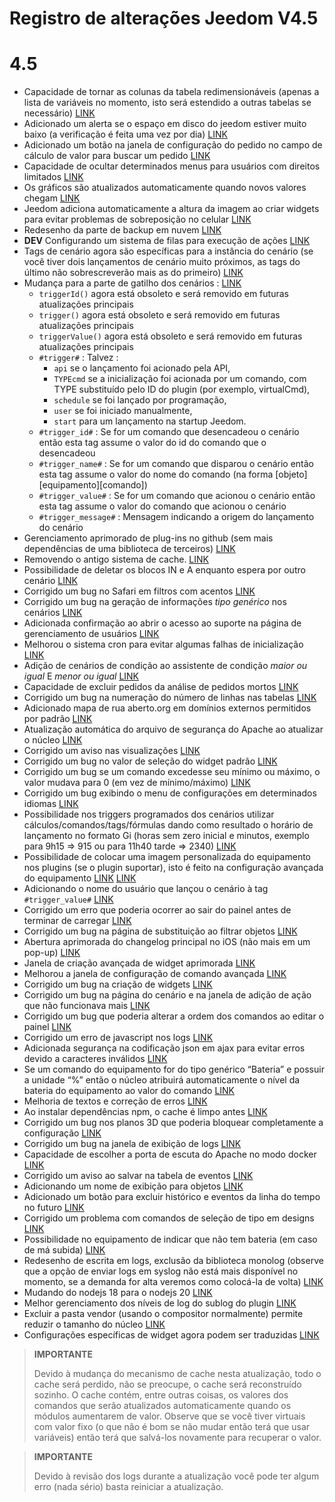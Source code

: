 # Registro de alterações Jeedom V4.5

# 4.5

- Capacidade de tornar as colunas da tabela redimensionáveis (apenas a lista de variáveis no momento, isto será estendido a outras tabelas se necessário) [LINK](https://github.com/jeedom/core/issues/2499)
- Adicionado um alerta se o espaço em disco do jeedom estiver muito baixo (a verificação é feita uma vez por dia) [LINK](https://github.com/jeedom/core/issues/2438)
- Adicionado um botão na janela de configuração do pedido no campo de cálculo de valor para buscar um pedido [LINK](https://github.com/jeedom/core/issues/2776)
- Capacidade de ocultar determinados menus para usuários com direitos limitados [LINK](https://github.com/jeedom/core/issues/2651)
- Os gráficos são atualizados automaticamente quando novos valores chegam [LINK](https://github.com/jeedom/core/issues/2749)
- Jeedom adiciona automaticamente a altura da imagem ao criar widgets para evitar problemas de sobreposição no celular [LINK](https://github.com/jeedom/core/issues/2539)
- Redesenho da parte de backup em nuvem [LINK](https://github.com/jeedom/core/issues/2765)
- **DEV** Configurando um sistema de filas para execução de ações [LINK](https://github.com/jeedom/core/issues/2489)
- Tags de cenário agora são específicas para a instância do cenário (se você tiver dois lançamentos de cenário muito próximos, as tags do último não sobrescreverão mais as do primeiro) [LINK](https://github.com/jeedom/core/issues/2763)
- Mudança para a parte de gatilho dos cenários : [LINK](https://github.com/jeedom/core/issues/2414)
  - ``triggerId()`` agora está obsoleto e será removido em futuras atualizações principais
  - ``trigger()`` agora está obsoleto e será removido em futuras atualizações principais
  - ``triggerValue()`` agora está obsoleto e será removido em futuras atualizações principais
  - ``#trigger#`` : Talvez :
    - ``api`` se o lançamento foi acionado pela API,
    - ``TYPEcmd`` se a inicialização foi acionada por um comando, com TYPE substituído pelo ID do plugin (por exemplo, virtualCmd),
    - ``schedule`` se foi lançado por programação,
    - ``user`` se foi iniciado manualmente,
    - ``start`` para um lançamento na startup Jeedom.
  - ``#trigger_id#`` : Se for um comando que desencadeou o cenário então esta tag assume o valor do id do comando que o desencadeou
  - ``#trigger_name#`` : Se for um comando que disparou o cenário então esta tag assume o valor do nome do comando (na forma [objeto][equipamento][comando])
  - ``#trigger_value#`` : Se for um comando que acionou o cenário então esta tag assume o valor do comando que acionou o cenário
  - ``#trigger_message#`` : Mensagem indicando a origem do lançamento do cenário
- Gerenciamento aprimorado de plug-ins no github (sem mais dependências de uma biblioteca de terceiros) [LINK](https://github.com/jeedom/core/issues/2567)
- Removendo o antigo sistema de cache. [LINK](https://github.com/jeedom/core/pull/2799)
- Possibilidade de deletar os blocos IN e A enquanto espera por outro cenário [LINK](https://github.com/jeedom/core/pull/2379)
- Corrigido um bug no Safari em filtros com acentos [LINK](https://github.com/jeedom/core/pull/2754)
- Corrigido um bug na geração de informações *tipo genérico* nos cenários [LINK](https://github.com/jeedom/core/pull/2806)
- Adicionada confirmação ao abrir o acesso ao suporte na página de gerenciamento de usuários [LINK](https://github.com/jeedom/core/pull/2809)
- Melhorou o sistema cron para evitar algumas falhas de inicialização [LINK](https://github.com/jeedom/core/commit/533d6d4d508ffe5815f7ba6355ec45497df73313)
- Adição de cenários de condição ao assistente de condição *maior ou igual* E *menor ou igual* [LINK](https://github.com/jeedom/core/issues/2810)
- Capacidade de excluir pedidos da análise de pedidos mortos [LINK](https://github.com/jeedom/core/issues/2812)
- Corrigido um bug na numeração do número de linhas nas tabelas [LINK](https://github.com/jeedom/core/commit/0e9e44492e29f7d0842b2c9b3df39d0d98957c83)
- Adicionado mapa de rua aberto.org em domínios externos permitidos por padrão [LINK](https://github.com/jeedom/core/commit/2d62c64f0bd1958372844f6859ef691f88852422)
- Atualização automática do arquivo de segurança do Apache ao atualizar o núcleo [LINK](https://github.com/jeedom/core/issues/2815)
- Corrigido um aviso nas visualizações [LINK](https://github.com/jeedom/core/pull/2816)
- Corrigido um bug no valor de seleção do widget padrão [LINK](https://github.com/jeedom/core/pull/2813)
- Corrigido um bug se um comando excedesse seu mínimo ou máximo, o valor mudava para 0 (em vez de mínimo/máximo) [LINK](https://github.com/jeedom/core/issues/2819)
- Corrigido um bug exibindo o menu de configurações em determinados idiomas [LINK](https://github.com/jeedom/core/issues/2821)
- Possibilidade nos triggers programados dos cenários utilizar cálculos/comandos/tags/fórmulas dando como resultado o horário de lançamento no formato Gi (horas sem zero inicial e minutos, exemplo para 9h15 => 915 ou para 11h40 tarde => 2340) [LINK](https://github.com/jeedom/core/pull/2808)
- Possibilidade de colocar uma imagem personalizada do equipamento nos plugins (se o plugin suportar), isto é feito na configuração avançada do equipamento [LINK](https://github.com/jeedom/core/pull/2802) [LINK](https://github.com/jeedom/core/pull/2852)
- Adicionando o nome do usuário que lançou o cenário à tag ``#trigger_value#`` [LINK](https://github.com/jeedom/core/pull/2382)
- Corrigido um erro que poderia ocorrer ao sair do painel antes de terminar de carregar [LINK](https://github.com/jeedom/core/pull/2827)
- Corrigido um bug na página de substituição ao filtrar objetos [LINK](https://github.com/jeedom/core/issues/2833)
- Abertura aprimorada do changelog principal no iOS (não mais em um pop-up) [LINK](https://github.com/jeedom/core/issues/2835)
- Janela de criação avançada de widget aprimorada [LINK](https://github.com/jeedom/core/pull/2836)
- Melhorou a janela de configuração de comando avançada [LINK](https://github.com/jeedom/core/pull/2837)
- Corrigido um bug na criação de widgets [LINK](https://github.com/jeedom/core/pull/2838)
- Corrigido um bug na página do cenário e na janela de adição de ação que não funcionava mais [LINK](https://github.com/jeedom/core/issues/2839)
- Corrigido um bug que poderia alterar a ordem dos comandos ao editar o painel [LINK](https://github.com/jeedom/core/issues/2841)
- Corrigido um erro de javascript nos logs [LINK](https://github.com/jeedom/core/issues/2840)
- Adicionada segurança na codificação json em ajax para evitar erros devido a caracteres inválidos [LINK](https://github.com/jeedom/core/commit/0784cbf9e409cfc50dd9c3d085c329c7eaba7042)
- Se um comando do equipamento for do tipo genérico “Bateria” e possuir a unidade “%” então o núcleo atribuirá automaticamente o nível da bateria do equipamento ao valor do comando [LINK](https://github.com/jeedom/core/issues/2842)
- Melhoria de textos e correção de erros [LINK](https://github.com/jeedom/core/pull/2834)
- Ao instalar dependências npm, o cache é limpo antes [LINK](https://github.com/jeedom/core/commit/1a151208e0a66b88ea61dca8d112d20bb045c8d9)
- Corrigido um bug nos planos 3D que poderia bloquear completamente a configuração [LINK](https://github.com/jeedom/core/pull/2849)
- Corrigido um bug na janela de exibição de logs [LINK](https://github.com/jeedom/core/pull/2850)
- Capacidade de escolher a porta de escuta do Apache no modo docker [LINK](https://github.com/jeedom/core/pull/2847)
- Corrigido um aviso ao salvar na tabela de eventos [LINK](https://github.com/jeedom/core/issues/2851)
- Adicionando um nome de exibição para objetos [LINK](https://github.com/jeedom/core/issues/2484)
- Adicionado um botão para excluir histórico e eventos da linha do tempo no futuro [LINK](https://github.com/jeedom/core/issues/2415)
- Corrigido um problema com comandos de seleção de tipo em designs [LINK](https://github.com/jeedom/core/issues/2853)
- Possibilidade no equipamento de indicar que não tem bateria (em caso de má subida) [LINK](https://github.com/jeedom/core/issues/2855)
- Redesenho de escrita em logs, exclusão da biblioteca monolog (observe que a opção de enviar logs em syslog não está mais disponível no momento, se a demanda for alta veremos como colocá-la de volta) [LINK](https://github.com/jeedom/core/pull/2805)
- Mudando do nodejs 18 para o nodejs 20 [LINK](https://github.com/jeedom/core/pull/2846)
- Melhor gerenciamento dos níveis de log do sublog do plugin [LINK](https://github.com/jeedom/core/issues/2860)
- Excluir a pasta vendor (usando o compositor normalmente) permite reduzir o tamanho do núcleo [LINK](https://github.com/jeedom/core/commit/3aa99c503b6b1903e6a07b346ceb4d03ca3c0c42)
- Configurações específicas de widget agora podem ser traduzidas [LINK](https://github.com/jeedom/core/pull/2862)


>**IMPORTANTE**
>
> Devido à mudança do mecanismo de cache nesta atualização, todo o cache será perdido, não se preocupe, o cache será reconstruído sozinho. O cache contém, entre outras coisas, os valores dos comandos que serão atualizados automaticamente quando os módulos aumentarem de valor. Observe que se você tiver virtuais com valor fixo (o que não é bom se não mudar então terá que usar variáveis) então terá que salvá-los novamente para recuperar o valor.

>**IMPORTANTE**
>
> Devido à revisão dos logs durante a atualização você pode ter algum erro (nada sério) basta reiniciar a atualização.
